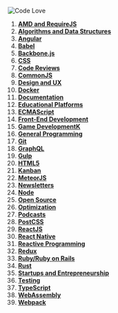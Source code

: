![Code Love](http://i.imgur.com/RS2KWU7.png)

1. **[AMD and RequireJS](./source/amd-requirejs.md)**
2. **[Algorithms and Data Structures](./source/algorithms-data-structures.md)**
3. **[Angular](source/angular.md)**
4. **[Babel](./source/babel.md)**
5. **[Backbone.js](./source/backbone.md)**
6. **[CSS](./source/css.md)**
7. **[Code Reviews](./source/code-reviews.md)**
8. **[CommonJS](./source/commonjs.md)**
9. **[Design and UX](./source/design.md)**
10. **[Docker](./source/docker.md)**
11. **[Documentation](./source/documentation.md)**
12. **[Educational Platforms](./source/edu-platforms.md)**
13. **[ECMAScript](./source/ecmascript6.md)**
14. **[Front-End Development](./source/front-end.md)**
15. **[Game DevelopmentK](source/game-development.md)**
15. **[General Programming](./source/general.md)**
16. **[Git](./source/git.md)**
17. **[GraphQL](./source/graphql.md)**
18. **[Gulp](./source/gulp.md)**
19. **[HTML5](./source/html5.md)**
20. **[Kanban](./source/kanban.md)**
21. **[MeteorJS](./source/meteor.md)**
22. **[Newsletters](./source/newsletters.md)**
23. **[Node](./source/nodejs.md)**
24. **[Open Source](./source/open-source.md)**
25. **[Optimization](./source/optimization.md)**
26. **[Podcasts](./source/podcasts.md)**
27. **[PostCSS](./source/postcss.md)**
28. **[ReactJS](./source/reactjs.md)**
29. **[React Native](./source/reactnative.md)**
30. **[Reactive Programming](./source/reactive.md)**
31. **[Redux](./source/redux.md)**
32. **[Ruby/Ruby on Rails](./source/ruby.md)**
33. **[Rust](./source/rust.md)**
34. **[Startups and Entrepreneurship](./source/startups-entrepreneurship.md)**
35. **[Testing](./source/testing.md)**
36. **[TypeScript](./source/typescript.md)**
37. **[WebAssembly](./source/webassembly.md)**
38. **[Webpack](./source/webpack.md)**
